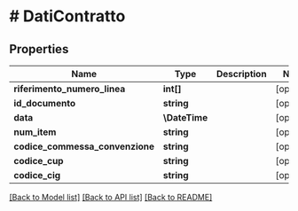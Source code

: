 # # DatiContratto

## Properties

Name | Type | Description | Notes
------------ | ------------- | ------------- | -------------
**riferimento_numero_linea** | **int[]** |  | [optional]
**id_documento** | **string** |  | [optional]
**data** | **\DateTime** |  | [optional]
**num_item** | **string** |  | [optional]
**codice_commessa_convenzione** | **string** |  | [optional]
**codice_cup** | **string** |  | [optional]
**codice_cig** | **string** |  | [optional]

[[Back to Model list]](../../README.md#models) [[Back to API list]](../../README.md#endpoints) [[Back to README]](../../README.md)
